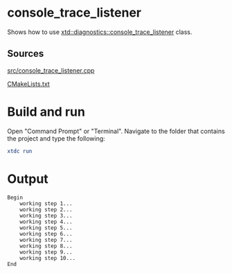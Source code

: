 # console_trace_listener

Shows how to use [xtd::diagnostics::console_trace_listener](../../../../src/xtd.core/include/xtd/diagnostics/console_trace_listener.h) class.

## Sources

[src/console_trace_listener.cpp](src/console_trace_listener.cpp)

[CMakeLists.txt](CMakeLists.txt)

# Build and run

Open "Command Prompt" or "Terminal". Navigate to the folder that contains the project and type the following:

```cmake
xtdc run
```

# Output

```
Begin
    working step 1...
    working step 2...
    working step 3...
    working step 4...
    working step 5...
    working step 6...
    working step 7...
    working step 8...
    working step 9...
    working step 10...
End
```
